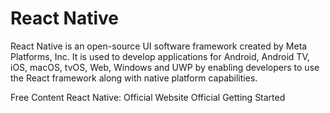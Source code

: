 # React Native

React Native is an open-source UI software framework created by Meta Platforms, Inc. It is used to develop applications for Android, Android TV, iOS, macOS, tvOS, Web, Windows and UWP by enabling developers to use the React framework along with native platform capabilities.

<ResourceGroupTitle>Free Content</ResourceGroupTitle>
<BadgeLink colorScheme='blue' badgeText='Official Website' href='https://reactnative.dev/'>React Native: Official Website</BadgeLink>
<BadgeLink colorScheme='blue' badgeText='Official Docs' href='https://reactnative.dev/docs/getting-started'>Official Getting Started</BadgeLink>
